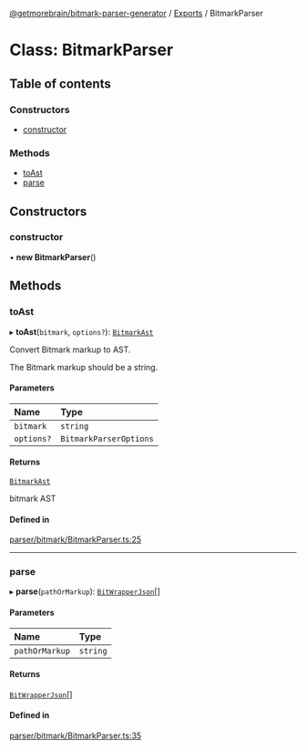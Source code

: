 [@getmorebrain/bitmark-parser-generator](../API.md) / [Exports](../modules.md) / BitmarkParser

# Class: BitmarkParser

## Table of contents

### Constructors

- [constructor](BitmarkParser.md#constructor)

### Methods

- [toAst](BitmarkParser.md#toAst)
- [parse](BitmarkParser.md#parse)

## Constructors

### constructor

• **new BitmarkParser**()

## Methods

### toAst

▸ **toAst**(`bitmark`, `options?`): [`BitmarkAst`](../interfaces/BitmarkAst.md)

Convert Bitmark markup to AST.

The Bitmark markup should be a string.

#### Parameters

| Name | Type |
| :------ | :------ |
| `bitmark` | `string` |
| `options?` | `BitmarkParserOptions` |

#### Returns

[`BitmarkAst`](../interfaces/BitmarkAst.md)

bitmark AST

#### Defined in

[parser/bitmark/BitmarkParser.ts:25](https://github.com/getMoreBrain/bitmark-parser-generator/blob/b82d7bf/src/parser/bitmark/BitmarkParser.ts#L25)

___

### parse

▸ **parse**(`pathOrMarkup`): [`BitWrapperJson`](../interfaces/BitWrapperJson.md)[]

#### Parameters

| Name | Type |
| :------ | :------ |
| `pathOrMarkup` | `string` |

#### Returns

[`BitWrapperJson`](../interfaces/BitWrapperJson.md)[]

#### Defined in

[parser/bitmark/BitmarkParser.ts:35](https://github.com/getMoreBrain/bitmark-parser-generator/blob/b82d7bf/src/parser/bitmark/BitmarkParser.ts#L35)
